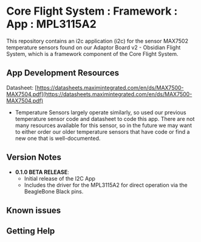 # Core Flight System : Framework : App : MPL3115A2

This repository contains an i2c application (i2c) for the sensor MAX7502 temperature sensors found on our Adaptor Board v2 - Obsidian Flight System, which is a framework component of the Core Flight System.

## App Development Resources
Datasheet: [https://datasheets.maximintegrated.com/en/ds/MAX7500-MAX7504.pdf](https://datasheets.maximintegrated.com/en/ds/MAX7500-MAX7504.pdf)   
- Temperature Sensors largely operate similarly, so used our previous temperature sensor code and datasheet to code this app. There are not many resources available for this sensor, so in the future we may want to either order our older temperature sensors that have code or find a new one that is well-documented.

## Version Notes

- **0.1.0 BETA RELEASE**:
  - Initial release of the I2C App
  - Includes the driver for the MPL3115A2 for direct operation via the BeagleBone Black pins.

## Known issues


## Getting Help


